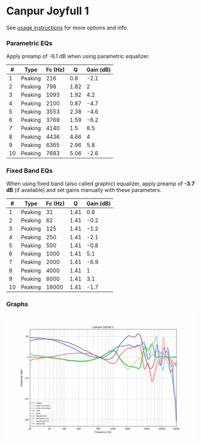 # Canpur Joyfull 1
See [usage instructions](https://github.com/jaakkopasanen/AutoEq#usage) for more options and info.

### Parametric EQs
Apply preamp of -6.1 dB when using parametric equalizer.

|   # | Type    |   Fc (Hz) |    Q |   Gain (dB) |
|-----|---------|-----------|------|-------------|
|   1 | Peaking |       216 | 0.6  |        -2.1 |
|   2 | Peaking |       798 | 1.82 |         2   |
|   3 | Peaking |      1093 | 1.92 |         4.2 |
|   4 | Peaking |      2100 | 0.87 |        -4.7 |
|   5 | Peaking |      3553 | 2.38 |        -4.6 |
|   6 | Peaking |      3769 | 1.59 |        -6.2 |
|   7 | Peaking |      4140 | 1.5  |         8.5 |
|   8 | Peaking |      4436 | 4.66 |         4   |
|   9 | Peaking |      6365 | 2.96 |         5.8 |
|  10 | Peaking |      7683 | 5.06 |        -2.6 |

### Fixed Band EQs
When using fixed band (also called graphic) equalizer, apply preamp of **-3.7 dB** (if available) and set gains manually with these parameters.

|   # | Type    |   Fc (Hz) |    Q |   Gain (dB) |
|-----|---------|-----------|------|-------------|
|   1 | Peaking |        31 | 1.41 |         0.8 |
|   2 | Peaking |        62 | 1.41 |        -0.2 |
|   3 | Peaking |       125 | 1.41 |        -1.2 |
|   4 | Peaking |       250 | 1.41 |        -2.1 |
|   5 | Peaking |       500 | 1.41 |        -0.8 |
|   6 | Peaking |      1000 | 1.41 |         5.1 |
|   7 | Peaking |      2000 | 1.41 |        -6.9 |
|   8 | Peaking |      4000 | 1.41 |         1   |
|   9 | Peaking |      8000 | 1.41 |         3.1 |
|  10 | Peaking |     16000 | 1.41 |        -1.7 |

### Graphs
![](./Canpur%20Joyfull%201.png)
